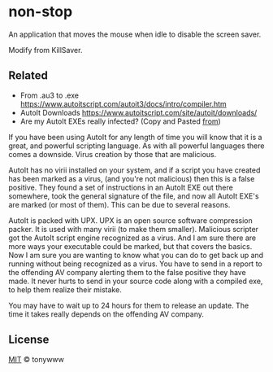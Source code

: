 # non-stop
An application that moves the mouse when idle to disable the screen saver.

Modify from KillSaver.

## Related
- From .au3 to .exe
https://www.autoitscript.com/autoit3/docs/intro/compiler.htm
- AutoIt Downloads
https://www.autoitscript.com/site/autoit/downloads/
- Are my AutoIt EXEs really infected? \(Copy and Pasted [from](https://www.autoitscript.com/forum/topic/34658-are-my-autoit-exes-really-infected/)\)

If you have been using AutoIt for any length of time you will know that it is a great, and powerful scripting language. As with all powerful languages there comes a downside. Virus creation by those that are malicious.

AutoIt has no virii installed on your system, and if a script you have created has been marked as a virus, (and you're not malicious) then this is a false positive. They found a set of instructions in an AutoIt EXE out there somewhere, took the general signature of the file, and now all AutoIt EXE's are marked (or most of them). This can be due to several reasons.

AutoIt is packed with UPX. UPX is an open source software compression packer. It is used with many virii (to make them smaller).
Malicious scripter got the AutoIt script engine recognized as a virus.
And I am sure there are more ways your executable could be marked, but that covers the basics.
Now I am sure you are wanting to know what you can do to get back up and running without being recognized as a virus. You have to send in a report to the offending AV company alerting them to the false positive they have made. It never hurts to send in your source code along with a compiled exe, to help them realize their mistake.

You may have to wait up to 24 hours for them to release an update. The time it takes really depends on the offending AV company.

## License
[MIT](LICENSE.txt) © tonywww
